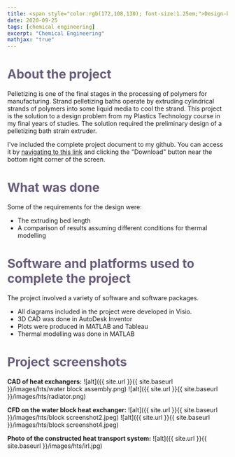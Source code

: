 ```yaml
---
title: <span style="color:rgb(172,108,130); font-size:1.25em;">Design-build of a heat transport system for electronic components</span>
date: 2020-09-25
tags: [chemical engineering]
excerpt: "Chemical Engineering"
mathjax: "true"
---
```

# <span style="color:rgb(104,92,121);">About the project</span>
Pelletizing is one of the final stages in the processing of polymers for manufacturing. Strand pelletizing baths operate by extruding cylindrical strands of polymers into some liquid media to cool the strand. This project is the solution to a design problem from my Plastics Technology course in my final years of studies. The solution required the preliminary design of a pelletizing bath strain extruder.

I've included the complete project document to my github. You can access it by [navigating to this link](https://github.com/michaelspanidis/michaelspanidis.github.io/blob/master/projectdocs/Design-build%20of%20a%20heat%20transport%20system%20for%20electronic%20components.pdf) and clicking the "Download" button near the bottom right corner of the screen.

# <span style="color:rgb(104,92,121);">What was done</span>
Some of the requirements for the design were:
* The extruding bed length
* A comparison of results assuming different conditions for thermal modelling

# <span style="color:rgb(104,92,121);">Software and platforms used to complete the project</span>
The project involved a variety of software and software packages.
* All diagrams included in the project were developed in Visio.
* 3D CAD was done in AutoDesk Inventor
* Plots were produced in MATLAB and Tableau
* Thermal modelling was done in MATLAB

# <span style="color:rgb(104,92,121);">Project screenshots</span>

**CAD of heat exchangers:**
![alt]({{ site.url }}{{ site.baseurl }}/images/hts/water block assembly.png)
![alt]({{ site.url }}{{ site.baseurl }}/images/hts/radiator.png)

**CFD on the water block heat exchanger:**
![alt]({{ site.url }}{{ site.baseurl }}/images/hts/block screenshot2.jpeg)
![alt]({{ site.url }}{{ site.baseurl }}/images/hts/block screenshot4.jpeg)

**Photo of the constructed heat transport system:**
![alt]({{ site.url }}{{ site.baseurl }}/images/hts/irl.jpg)
